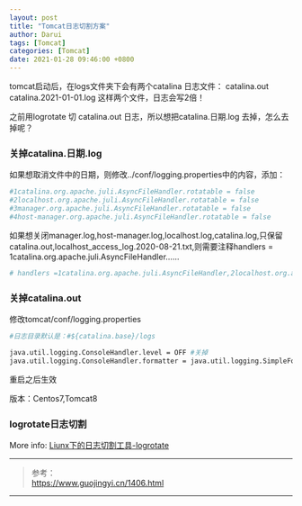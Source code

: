 ```yaml
---
layout: post
title: "Tomcat日志切割方案"
author: Darui
tags: [Tomcat]
categories: [Tomcat]
date: 2021-01-28 09:46:00 +0800
---
```

tomcat启动后，在logs文件夹下会有两个catalina 日志文件： catalina.out   catalina.2021-01-01.log  这样两个文件，日志会写2倍！

之前用logrotate 切 catalina.out 日志，所以想把catalina.日期.log 去掉，怎么去掉呢？

### 关掉catalina.日期.log
如果想取消文件中的日期，则修改../conf/logging.properties中的内容，添加：
``` bash
#1catalina.org.apache.juli.AsyncFileHandler.rotatable = false
#2localhost.org.apache.juli.AsyncFileHandler.rotatable = false
#3manager.org.apache.juli.AsyncFileHandler.rotatable = false
#4host-manager.org.apache.juli.AsyncFileHandler.rotatable = false
```

如果想关闭manager.log,host-manager.log,localhost.log,catalina.log,只保留catalina.out,localhost_access_log.2020-08-21.txt,则需要注释handlers = 1catalina.org.apache.juli.AsyncFileHandler……
``` bash
# handlers =1catalina.org.apache.juli.AsyncFileHandler,2localhost.org.apache.juli.AsyncFileHandler, 3manager.org.apache.juli.AsyncFileHandler, 4host-manager.org.apache.juli.AsyncFileHandler, java.util.logging.ConsoleHandler
```

### 关掉catalina.out
修改tomcat/conf/logging.properties
``` bash
#日志目录默认是：#${catalina.base}/logs

java.util.logging.ConsoleHandler.level = OFF #关掉
java.util.logging.ConsoleHandler.formatter = java.util.logging.SimpleFormatter
```
重启之后生效

版本：Centos7,Tomcat8


### logrotate日志切割



More info: [Liunx下的日志切割工具-logrotate](https://www.yanjr.cn/2019/02/11/Liunx-Log-cutting-tool-logrotate/)

---
>  参考：  
https://www.guojingyi.cn/1406.html

----


